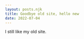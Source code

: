 ```yaml
---
layout: posts.njk
title: Goodbye old site, hello new
date: 2022-07-04
---
```


I still like my old site.